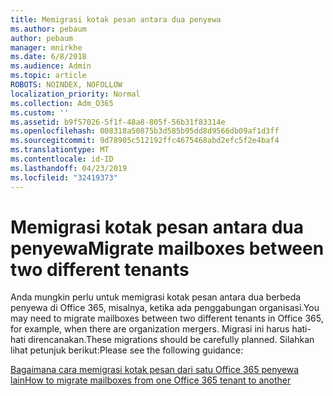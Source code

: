 ```yaml
---
title: Memigrasi kotak pesan antara dua penyewa
ms.author: pebaum
author: pebaum
manager: mnirkhe
ms.date: 6/8/2018
ms.audience: Admin
ms.topic: article
ROBOTS: NOINDEX, NOFOLLOW
localization_priority: Normal
ms.collection: Adm_O365
ms.custom: ''
ms.assetid: b9f57026-5f1f-48a8-805f-56b31f83314e
ms.openlocfilehash: 008318a50875b3d585b95dd8d9566db09af1d3ff
ms.sourcegitcommit: 9d78905c512192ffc4675468abd2efc5f2e4baf4
ms.translationtype: MT
ms.contentlocale: id-ID
ms.lasthandoff: 04/23/2019
ms.locfileid: "32419373"
---
```

# <a name="migrate-mailboxes-between-two-different-tenants"></a><span data-ttu-id="8b8bc-102">Memigrasi kotak pesan antara dua penyewa</span><span class="sxs-lookup"><span data-stu-id="8b8bc-102">Migrate mailboxes between two different tenants</span></span>

<span data-ttu-id="8b8bc-103">Anda mungkin perlu untuk memigrasi kotak pesan antara dua berbeda penyewa di Office 365, misalnya, ketika ada penggabungan organisasi.</span><span class="sxs-lookup"><span data-stu-id="8b8bc-103">You may need to migrate mailboxes between two different tenants in Office 365, for example, when there are organization mergers.</span></span> <span data-ttu-id="8b8bc-104">Migrasi ini harus hati-hati direncanakan.</span><span class="sxs-lookup"><span data-stu-id="8b8bc-104">These migrations should be carefully planned.</span></span> <span data-ttu-id="8b8bc-105">Silahkan lihat petunjuk berikut:</span><span class="sxs-lookup"><span data-stu-id="8b8bc-105">Please see the following guidance:</span></span>
  
[<span data-ttu-id="8b8bc-106">Bagaimana cara memigrasi kotak pesan dari satu Office 365 penyewa lain</span><span class="sxs-lookup"><span data-stu-id="8b8bc-106">How to migrate mailboxes from one Office 365 tenant to another</span></span>](https://support.office.com/article/how-to-migrate-mailboxes-from-one-office-365-tenant-to-another-65af7d77-3e79-44d4-9173-04fd991358b7)
  

